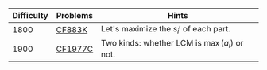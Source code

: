 | Difficulty | Problems | Hints |
| -------- | -------- | -------- |
| 1800 | [CF883K](https://codeforces.com/problemset/problem/883/K) | Let's maximize the $s_i'$ of each part. |
| 1900 | [CF1977C](https://codeforces.com/problemset/problem/1977/C) | Two kinds: whether LCM is $\max(a_i)$ or not. |